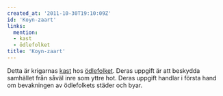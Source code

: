 ```yaml
---
created_at: '2011-10-30T19:10:09Z'
id: 'Koyn-zaart'
links:
  mention:
  - kast
  - ödlefolket
title: 'Koyn-zaart'
---
```


Detta är krigarnas [kast] hos [ödlefolket]. Deras uppgift är att beskydda samhället från såväl inre
som yttre hot. Deras uppgift handlar i första hand om bevakningen av ödlefolkets städer och byar.

  [kast]: kast
  [ödlefolket]: ödlefolket